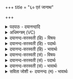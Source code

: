 +++
title = "६० एतं जानाथ"

+++
<details><summary>पदपाठः - दयानन्दादि</summary>

ए॒तम्। जा॒ना॒थ॒। प॒र॒मे। व्यो॑म॒न्निति॑ विऽओ॑मन्। देवाः॑। स॒ध॒स्था॒ इति॑ सधऽस्थाः। वि॒द॒। रू॒पम्। अ॒स्य॒। यत्। आ॒गच्छा॒दित्या॒ऽगच्छा॑त्। प॒थिभि॒रिति॒ प॒थिभिः॑। दे॒व॒यानै॒रिति॑ देव॒ऽयानैः॑। इ॒ष्टा॒पू॒र्त्त इती॑ष्टाऽपू॒र्त्ते। कृ॒ण॒वा॒थ॒। आ॒विः। अ॒स्मै॒। ६०।
</details>

<details><summary>अधिमन्त्रम् (VC)</summary>

- प्रजापतिर्देवता
- विश्वकर्मर्षिः
- निचृदार्षी त्रिष्टुप्
- धैवतः
</details>

<details><summary>दयानन्द-सरस्वती (हि) - विषयः</summary>

फिर उसी विषय का अगले मन्त्र में उपदेश किया है ॥
</details>

<details><summary>दयानन्द-सरस्वती (हि) - पदार्थः</summary>

पदार्थान्वयभाषाः -  हे (सधस्थाः) एक साथ स्थानवाले (देवाः) विद्वानो ! तुम (परमे) परम उत्तम (व्योमन्) आकाश में व्याप्त (एतम्) इस परमात्मा को (जानाथ) जानो और (अस्य) इसके व्यापक (रूपम्) सत्य चैतन्यमात्र आनन्दमय स्वरूप को (विद) जानो, (यत्) जिस सच्चिदानन्द-लक्षण परमेश्वर को (देवयानैः) धार्मिक विद्वानों के (पथिभिः) मार्गों से पुरुष (आगच्छात्) अच्छे प्रकार प्राप्त होवे, (अस्मै) इस परमेश्वर के लिये (इष्टापूर्त्ते) वेदोक्त यज्ञादि कर्म और उसके साधक स्मार्त्त कर्म को (आविः) प्रकाशित (कृणवाथ) किया करो ॥६० ॥
</details>

<details><summary>दयानन्द-सरस्वती (हि) - भावार्थः</summary>

भावार्थभाषाः -  सब मनुष्य विद्वानों के सङ्ग, योगाभ्यास और धर्म के आचरण से परमेश्वर को अवश्य जानें। ऐसा न करें तो यज्ञ आदि श्रौत स्मार्त्त कर्मों को नहीं सिद्ध करा सकें और न मुक्ति पा सकें ॥६० ॥
</details>

<details><summary>दयानन्द-सरस्वती (सं) - विषयः</summary>

पुनस्स एव विषय उपदिश्यते ॥
</details>

<details><summary>दयानन्द-सरस्वती (सं) - पदार्थः</summary>

पदार्थान्वयभाषाः -  हे सधस्था देवाः ! यूयं परमे व्योमन् व्याप्तमेतं जानाथास्य रूपं विद यद्देवयानैः पथिभिरागच्छादस्मै परमात्मने इष्टापूर्त्ते आविः कृणवाथ ॥६० ॥
</details>

<details><summary>दयानन्द-सरस्वती (सं) - भावार्थः</summary>

भावार्थभाषाः -  सर्वे मनुष्या विद्वत्सङ्गयोगाभ्यासधर्माचारैः परमेश्वरमवश्यं जानीयुर्नोचेदिष्टापूर्त्ते साधयितुं न शक्नुयुः, न च मुक्तिं प्राप्नुयुः ॥६० ॥
</details>

<details><summary>सविता जोशी ← दयानन्दः (म) - भावार्थः</summary>

भावार्थभाषाः -  सर्व माण्सांनी विद्वानांच्या संगतीने, योगाभ्यासाने, धर्माचरणाने परमेश्वराला अवश्य जाणावे. असे न केल्यास यज्ञ इत्यादी श्रौत स्मार्त्त कर्म ते सिद्ध करू शकत नाहीत किंवा मुक्ती प्राप्त करू शकत नाहीत.
</details>